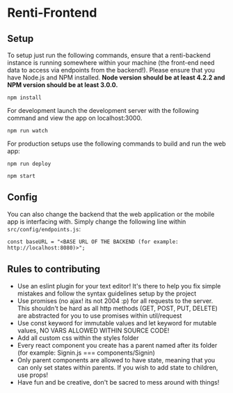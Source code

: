 # Renti-Frontend

## Setup

To setup just run the following commands, ensure that a renti-backend instance is running somewhere within your machine (the front-end need data to access via endpoints from the backend!). Please ensure that you have Node.js and NPM installed. **Node version should be at least 4.2.2 and NPM version should be at least 3.0.0.**

```
npm install
```

For development launch the development server with the following command and view the app on localhost:3000.
```
npm run watch
```

For production setups use the following commands to build and run the web app:
```
npm run deploy

npm start
```

## Config

You can also change the backend that the web application or the mobile app is interfacing with. Simply change the following line within `src/config/endpoints.js`:

```
const baseURL = "<BASE URL OF THE BACKEND (for example: http://localhost:8080)>";

```

## Rules to contributing

- Use an eslint plugin for your text editor! It's there to help you fix simple mistakes and follow the syntax guidelines setup by the project
- Use promises (no ajax! its not 2004 :p) for all requests to the server. This shouldn't be hard as all http methods (GET, POST, PUT, DELETE) are abstracted for you to use promises within util/request
- Use const keyword for immutable values and let keyword for mutable values, NO VARS ALLOWED WITHIN SOURCE CODE!
- Add all custom css within the styles folder
- Every react component you create has a parent named after its folder (for example: Signin.js === components/Signin)
- Only parent components are allowed to have state, meaning that you can only set states within parents. If you wish to add state to children, use props!
- Have fun and be creative, don't be sacred to mess around with things!
